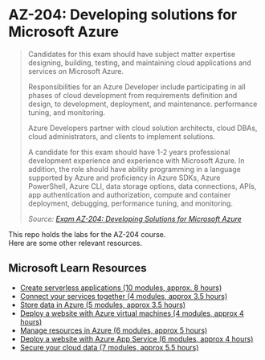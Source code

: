 # AZ-204: Developing solutions for Microsoft Azure

>Candidates for this exam should have subject matter expertise designing, building, testing, and maintaining cloud applications and services on Microsoft Azure.
>
>Responsibilities for an Azure Developer include participating in all phases of cloud development from requirements definition and design, to development, deployment, and maintenance. performance tuning, and monitoring.
>
>Azure Developers partner with cloud solution architects, cloud DBAs, cloud administrators, and clients to implement solutions.
>
>A candidate for this exam should have 1-2 years professional development experience and experience with Microsoft Azure. In addition, the role should have ability programming in a language supported by Azure and proficiency in Azure SDKs, Azure PowerShell, Azure CLI, data storage options, data connections, APIs, app authentication and authorization, compute and container deployment, debugging, performance tuning, and monitoring.
>
>*Source: [Exam AZ-204: Developing Solutions for Microsoft Azure](https://docs.microsoft.com/en-us/learn/certifications/exams/az-204)*

This repo holds the labs for the AZ-204 course.  
Here are some other relevant resources.

## Microsoft Learn Resources

- [Create serverless applications (10 modules, approx. 8 hours)](https://docs.microsoft.com/en-us/learn/paths/create-serverless-applications/)
- [Connect your services together (4 modules, approx 3.5 hours)](https://docs.microsoft.com/en-us/learn/paths/connect-your-services-together/)
- [Store data in Azure (5 modules, approx 3.5 hours)](https://docs.microsoft.com/en-us/learn/paths/store-data-in-azure/)
- [Deploy a website with Azure virtual machines (4 modules, approx 4 hours)](https://docs.microsoft.com/en-us/learn/paths/deploy-a-website-with-azure-virtual-machines/)
- [Manage resources in Azure (6 modules, approx 5 hours)](https://docs.microsoft.com/en-us/learn/paths/manage-resources-in-azure/)
- [Deploy a website with Azure App Service (6 modules, approx 4 hours)](https://docs.microsoft.com/en-us/learn/paths/deploy-a-website-with-azure-app-service/)
- [Secure your cloud data (7 modules, approx 5.5 hours)](https://docs.microsoft.com/en-us/learn/paths/secure-your-cloud-data/)

<!-- ## Links

- [AZ-204 Day 1](https://elearning.easygenerator.com/{course-guid-here})
- [AZ-204 Day 2](https://elearning.easygenerator.com/{course-guid-here})
- [AZ-204 Day 3](https://elearning.easygenerator.com/{course-guid-here})
- [AZ-204 Day 4](https://elearning.easygenerator.com/{course-guid-here})
- [AZ-204 Day 5](https://elearning.easygenerator.com/{course-guid-here})
- [AZ-204 Day 6](https://elearning.easygenerator.com/{course-guid-here}) -->